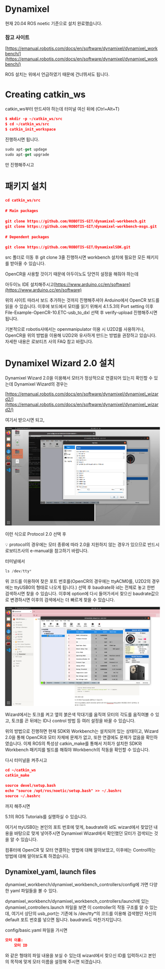 # Dynamixel

현재 20.04 ROS noetic 기준으로 설치 완료했습니다.

### 참고 사이트

[https://emanual.robotis.com/docs/en/software/dynamixel/dynamixel_workbench/](https://emanual.robotis.com/docs/en/software/dynamixel/dynamixel_workbench/)

ROS 설치는 위에서 언급하였기 때문에 건너뛰셔도 됩니다.

# Creating catkin_ws

catkin_ws부터 만드셔야 하는데 터미널 여신 뒤에 (Ctrl+Alt+T)

```json
$ mkdir -p ~/catkin_ws/src
$ cd ~/catkin_ws/src
$ catkin_init_workspace
```

진행하시면 됩니다.

```jsx
sudo apt-get updage
sudo apt-get upgrade
```

만 진행해주시고

# 패키지 설치

```json
cd catkin_ws/src

# Main packages

git clone https://github.com/ROBOTIS-GIT/dynamixel-workbench.git
git clone https://github.com/ROBOTIS-GIT/dynamixel-workbench-msgs.git

# Dependent packages

git clone https://github.com/ROBOTIS-GIT/DynamixelSDK.git
```

src 폴더로 이동 후 git clone 3줄 진행하시면 workbench 설치에 필요한 모든 패키지를 받아올 수 있습니다.

OpenCR을 사용할 것이기 때문에 아두이노도 당연히 설정을 해줘야 하는데

아두이노 IDE 설치해주시고[https://www.arduino.cc/en/software](https://www.arduino.cc/en/software)

위의 사이트 따라서 보드 추가하는 것까지 진행해주셔야 Arduino에서 OpenCR 보드를 읽을 수 있습니다. 이후에 보드에서 모터를 읽기 위해서 4.1.5.3의 Port setting 이후 File-Example-OpenCR-10.ETC-usb_to_dxl 선택 후 verify-upload 진행해주시면 됩니다.

기본적으로 robotis사에서는 openmanipulator 이용 시 U2D2를 사용하거나, OpenCR을 위의 방법을 이용해 U2D2와 유사하게 만드는 방법을 권장하고 있습니다. 자세한 내용은 로보티즈 사의 FAQ 참고 바랍니다.

# Dynamixel Wizard 2.0 설치

Dynamixel Wizard 2.0을 이용해서 모터가 정상적으로 연결되어 있는지 확인할 수 있는데 Dynamixel Wizard의 경우는 

[https://emanual.robotis.com/docs/en/software/dynamixel/dynamixel_wizard2/](https://emanual.robotis.com/docs/en/software/dynamixel/dynamixel_wizard2/)

여기서 받으시면 되고, 

![Screenshot from 2022-06-23 19-52-09.png](https://github.com/EndeavoringYoon/Pick-and-place-KOR-/blob/master/ROS(Pick%20and%20Place%20Project)/Dynamixel/Screenshot_from_2022-06-23_19-52-09.png)

이런 식으로 Protocol 2.0 선택 후 

<aside>
💡 protocol의 경우에는 모터 종류에 따라 2.0을 지원하지 않는 경우가 있으므로 반드시 로보티즈사의 e-manual을 참고하기 바랍니다.

</aside>

터미널에서

```jsx
ls /dev/tty*
```

 위 코드를 이용하여 찾은 포트 번호를(OpenCR의 경우에는 ttyACM0를, U2D2의 경우에는 ttyUSB0의 형태로 나오게 됩니다.) 선택 후 baudrate와 id는 전체로 놓고 한번 검색하시면 찾을 수 있습니다. 이후에 option에 다시 들어가셔서 찾으신 baudrate값으로 변경하시면 이후의 검색에서는 더 빠르게 찾을 수 있습니다.

![Screenshot from 2022-06-23 20-04-06.png](https://github.com/EndeavoringYoon/Pick-and-place-KOR-/blob/master/ROS(Pick%20and%20Place%20Project)/Dynamixel/Screenshot_from_2022-06-23_20-04-06.png)

Wizard에서는 토크를 켜고 옆의 붉은색 막대기를 움직여 모터의 각도를 움직여볼 수 있고, 토크를 끈 뒤에는 ID나 control 방법 등 여러 설정을 바꿀 수 있습니다.

위의 방법으로 진행하면 현재 SDK와 Workbench는 설치되어 있는 상태이고, Wizard 2.0을 통해 OpenCR과 모터 자체에 문제가 없고, 또한 연결에도 문제가 없음을 확인하였습니다. 이제 ROS의 특성상 catkin_make를 통해서 저희가 설치한 SDK와 Workbench 패키지를 빌드를 해줘야 Workbench의 작동을 확인할 수 있습니다.

다시 터미널을 켜주시고

```json
cd ~/catkin_ws
catkin_make

source devel/setup.bash
echo "source /opt/ros/noetic/setup.bash" >> ~/.bashrc
source ~/.bashrc
```

까지 해주시면

5.1의 ROS Tutorials를 실행하실 수 있습니다.

여기서 ttyUSB0는 본인의 포트 번호에 맞게, baudrate와 id도 wizard에서 찾았던 내용을 바탕으로 맞게 넣어주시면 Dynamixel Wizard에서 확인했던 모터가 검색되는 것을 알 수 있습니다.

컴퓨터에 OpenCR 및 모터 연결하는 방법에 대해 알아보았고, 이후에는 Control하는 방법에 대해 알아보도록 하겠습니다.

## Dynamixel_yaml, launch files

dynamixel_workbench/dynamixel_workbench_controllers/config에 가면 다양한 yaml 파일들을 볼 수 있다.

dynamixel_workbench/dynamixel_workbench_controllers/launch에 있는 dynamixel_controllers.launch 파일을 보면 이 controller의 작동 구조를 알 수 있는데, 여기서 상단의 usb_port는 기존에 ls /dev/tty*의 코드를 이용해 검색했던 자신의 default 포트 번호를 넣으면 됩니다. baudrate도 마찬가지입니다.

config/basic.yaml 파일을 가시면

```json
모터 이름:
	모터 ID
```

와 같은 형태의 파일 내용을 보실 수 있는데 wizard에서 찾으신 ID를 입력하시고 본인의 목적에 맞게 모터 이름을 설정해 주시면 되겠습니다.
